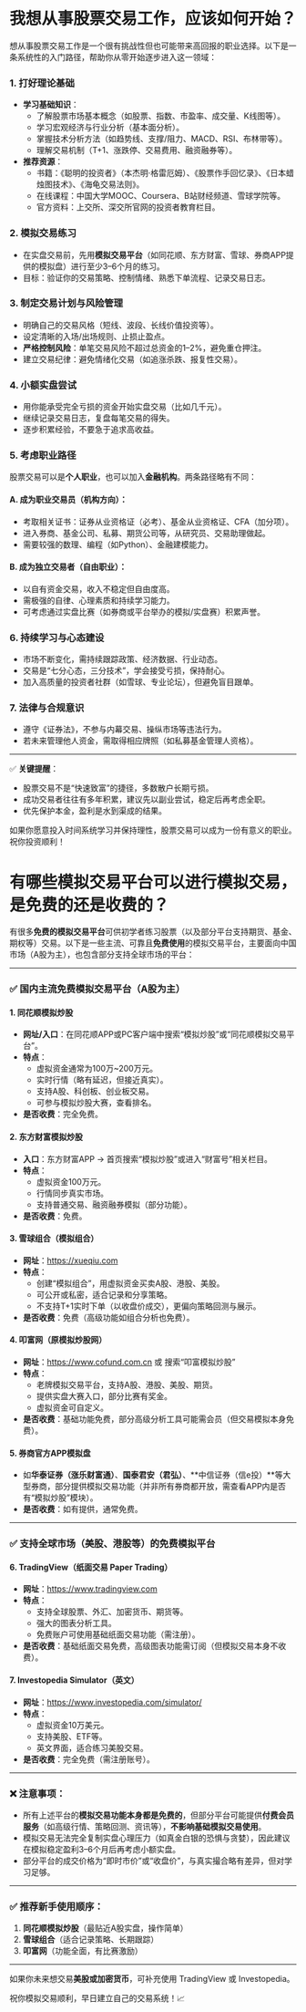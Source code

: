 # 我想从事股票交易工作，应该如何开始？

想从事股票交易工作是一个很有挑战性但也可能带来高回报的职业选择。以下是一条系统性的入门路径，帮助你从零开始逐步进入这一领域：

### 1. **打好理论基础**
- **学习基础知识**：
  - 了解股票市场基本概念（如股票、指数、市盈率、成交量、K线图等）。
  - 学习宏观经济与行业分析（基本面分析）。
  - 掌握技术分析方法（如趋势线、支撑/阻力、MACD、RSI、布林带等）。
  - 理解交易机制（T+1、涨跌停、交易费用、融资融券等）。
- **推荐资源**：
  - 书籍：《聪明的投资者》（本杰明·格雷厄姆）、《股票作手回忆录》、《日本蜡烛图技术》、《海龟交易法则》。
  - 在线课程：中国大学MOOC、Coursera、B站财经频道、雪球学院等。
  - 官方资料：上交所、深交所官网的投资者教育栏目。

### 2. **模拟交易练习**
- 在实盘交易前，先用**模拟交易平台**（如同花顺、东方财富、雪球、券商APP提供的模拟盘）进行至少3–6个月的练习。
- 目标：验证你的交易策略、控制情绪、熟悉下单流程、记录交易日志。

### 3. **制定交易计划与风险管理**
- 明确自己的交易风格（短线、波段、长线价值投资等）。
- 设定清晰的入场/出场规则、止损止盈点。
- **严格控制风险**：单笔交易风险不超过总资金的1–2%，避免重仓押注。
- 建立交易纪律：避免情绪化交易（如追涨杀跌、报复性交易）。

### 4. **小额实盘尝试**
- 用你能承受完全亏损的资金开始实盘交易（比如几千元）。
- 继续记录交易日志，复盘每笔交易的得失。
- 逐步积累经验，不要急于追求高收益。

### 5. **考虑职业路径**
股票交易可以是**个人职业**，也可以加入**金融机构**。两条路径略有不同：

#### A. 成为职业交易员（机构方向）：
- 考取相关证书：证券从业资格证（必考）、基金从业资格证、CFA（加分项）。
- 进入券商、基金公司、私募、期货公司等，从研究员、交易助理做起。
- 需要较强的数理、编程（如Python）、金融建模能力。

#### B. 成为独立交易者（自由职业）：
- 以自有资金交易，收入不稳定但自由度高。
- 需极强的自律、心理素质和持续学习能力。
- 可考虑通过实盘比赛（如券商或平台举办的模拟/实盘赛）积累声誉。

### 6. **持续学习与心态建设**
- 市场不断变化，需持续跟踪政策、经济数据、行业动态。
- 交易是“七分心态，三分技术”，学会接受亏损，保持耐心。
- 加入高质量的投资者社群（如雪球、专业论坛），但避免盲目跟单。

### 7. **法律与合规意识**
- 遵守《证券法》，不参与内幕交易、操纵市场等违法行为。
- 若未来管理他人资金，需取得相应牌照（如私募基金管理人资格）。

---

✅ **关键提醒**：
- 股票交易不是“快速致富”的捷径，多数散户长期亏损。
- 成功交易者往往有多年积累，建议先以副业尝试，稳定后再考虑全职。
- 优先保护本金，盈利是水到渠成的结果。

如果你愿意投入时间系统学习并保持理性，股票交易可以成为一份有意义的职业。祝你投资顺利！


# 有哪些模拟交易平台可以进行模拟交易，是免费的还是收费的？

有很多**免费的模拟交易平台**可供初学者练习股票（以及部分平台支持期货、基金、期权等）交易。以下是一些主流、可靠且**免费使用**的模拟交易平台，主要面向中国市场（A股为主），也包含部分支持全球市场的平台：

---

### ✅ **国内主流免费模拟交易平台（A股为主）**

#### 1. **同花顺模拟炒股**
- **网址/入口**：在同花顺APP或PC客户端中搜索“模拟炒股”或“同花顺模拟交易平台”。
- **特点**：
  - 虚拟资金通常为100万~200万元。
  - 实时行情（略有延迟，但接近真实）。
  - 支持A股、科创板、创业板交易。
  - 可参与模拟炒股大赛，查看排名。
- **是否收费**：完全免费。

#### 2. **东方财富模拟炒股**
- **入口**：东方财富APP → 首页搜索“模拟炒股”或进入“财富号”相关栏目。
- **特点**：
  - 虚拟资金100万元。
  - 行情同步真实市场。
  - 支持普通交易、融资融券模拟（部分功能）。
- **是否收费**：免费。

#### 3. **雪球组合（模拟组合）**
- **网址**：https://xueqiu.com
- **特点**：
  - 创建“模拟组合”，用虚拟资金买卖A股、港股、美股。
  - 可公开或私密，适合记录和分享策略。
  - 不支持T+1实时下单（以收盘价成交），更偏向策略回测与展示。
- **是否收费**：免费（高级功能如组合分析也免费）。

#### 4. **叩富网（原模拟炒股网）**
- **网址**：https://www.cofund.com.cn 或 搜索“叩富模拟炒股”
- **特点**：
  - 老牌模拟交易平台，支持A股、港股、美股、期货。
  - 提供实盘大赛入口，部分比赛有奖金。
  - 虚拟资金可自定义。
- **是否收费**：基础功能免费，部分高级分析工具可能需会员（但交易模拟本身免费）。

#### 5. **券商官方APP模拟盘**
- 如**华泰证券（涨乐财富通）**、**国泰君安（君弘）**、**中信证券（信e投）**等大型券商，部分提供模拟交易功能（并非所有券商都开放，需查看APP内是否有“模拟炒股”模块）。
- **是否收费**：如有提供，通常免费。

---

### ✅ **支持全球市场（美股、港股等）的免费模拟平台**

#### 6. **TradingView（纸面交易 Paper Trading）**
- **网址**：https://www.tradingview.com
- **特点**：
  - 支持全球股票、外汇、加密货币、期货等。
  - 强大的图表分析工具。
  - 免费账户可使用基础纸面交易功能（需注册）。
- **是否收费**：基础纸面交易免费，高级图表功能需订阅（但模拟交易本身不收费）。

#### 7. **Investopedia Simulator（英文）**
- **网址**：https://www.investopedia.com/simulator/
- **特点**：
  - 虚拟资金10万美元。
  - 支持美股、ETF等。
  - 英文界面，适合练习美股交易。
- **是否收费**：完全免费（需注册账号）。

---

### ❌ 注意事项：
- 所有上述平台的**模拟交易功能本身都是免费的**，但部分平台可能提供**付费会员服务**（如高级行情、策略回测、资讯等），**不影响基础模拟交易使用**。
- 模拟交易无法完全复制实盘心理压力（如真金白银的恐惧与贪婪），因此建议在模拟稳定盈利3–6个月后再考虑小额实盘。
- 部分平台的成交价格为“即时市价”或“收盘价”，与真实撮合略有差异，但对学习足够。

---

### ✅ 推荐新手使用顺序：
1. **同花顺模拟炒股**（最贴近A股实盘，操作简单）  
2. **雪球组合**（适合记录策略、长期跟踪）  
3. **叩富网**（功能全面，有比赛激励）  

---

如果你未来想交易**美股或加密货币**，可补充使用 TradingView 或 Investopedia。

祝你模拟交易顺利，早日建立自己的交易系统！📈

